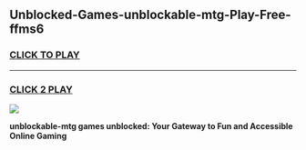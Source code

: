 
## Unblocked-Games-unblockable-mtg-Play-Free-ffms6
<h3>
<a href="https://premium76.site?title=unblockable-mtg&ref=23A">CLICK TO PLAY</a></h3>
<hr>

<h3>
<a href="https://premium76.site?title=unblockable-mtg&ref=23A">CLICK 2 PLAY</a>
  
</h3>

<a href="https://premium76.site?title=unblockable-mtg&ref=23A"><img src="https://clearcache.store/games.png"></a>


**unblockable-mtg games unblocked: Your Gateway to Fun and Accessible Online Gaming**
